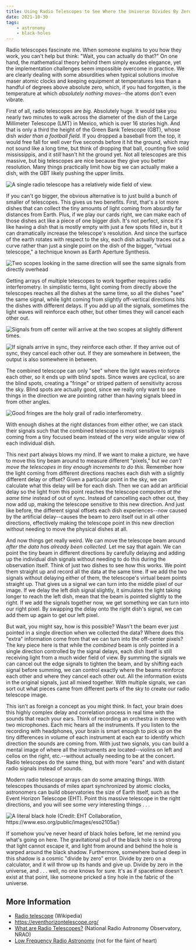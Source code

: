 ```yaml
---
title: Using Radio Telescopes to See Where the Universe Divides By Zero
date: 2021-10-30
tags:
    - astronomy
    - black-holes
---
```


Radio telescopes fascinate me. When someone explains to you how they work, you can't help but think: "Wait, you can actually do that?" On one hand, the mathematical theory behind them simply exudes elegance, yet the implementation challenges seem impossible overcome in practice. We are clearly dealing with some absurdities when typical solutions involve maser atomic clocks and keeping equipment at temperatures less than a handful of degrees above absolute zero, which, if you had forgotten, is the temperature at which *absolutely nothing moves*--the atoms don't even vibrate.

First of all, radio telescopes are *big*. Absolutely huge. It would take you nearly two minutes to walk across the diameter of the dish of the Large Millimeter Telescope (LMT) in Mexico, which is over 16 stories high. And that is only a third the height of the Green Bank Telescope (GBT), whose dish *wider than a football field.* If you dropped a baseball from the top, it would free fall for well over five seconds before it hit the ground, which may not sound like a long time, but think of dropping that ball, counting five solid mississippis, and it *still* hasn't hit the ground yet. Not all telescopes are this massive, but big telescopes are nice because they give you better resolution. Many things practically limit how big we can actually make a dish, with the GBT likely pushing the upper limits. 

![A single radio telescope has a relatively wide field of view.](single-scope.jpg)

If you can't go bigger, the obvious alternative is to just build a bunch of smaller of telescopes. This gives us two benefits. First, that's a lot more dishes that can collect the tiny amounts of light coming from absurdly far distances from Earth. Plus, if we play our cards right, we can make each of those dishes act like a piece of one bigger dish. It's not perfect, since it's like having a dish that is mostly empty with just a few spots filled in, but it can dramatically increase the telescope's resolution. And since the surface of the earth rotates with respect to the sky, each dish actually traces out a curve rather than just a single point on the dish of the bigger, "virtual telescope," a technique known as Earth Aperture Synthesis.

![Two scopes looking in the same direction will see the same signals from directly overhead](two-scopes.jpg)

Getting arrays of multiple telescopes to work together requires radio interferometry. In simplistic terms, light coming from directly above the telescopes reaches all the dishes at the same time, so all the dishes "see" the same signal, while light coming from slightly off-vertical directions hits the dishes with different delays. If you add up all the signals, sometimes the light waves will reinforce each other, but other times they will cancel each other out. 

![Signals from off center will arrive at the two scopes at slightly different times.](two-scopes-off-center.jpg)

![If signals arrive in sync, they reinforce each other. If they arrive out of sync, they cancel each other out. If they are somewhere in between, the output is also somewhere in between.](stacking-signals.jpg)

The combined telescope can only "see" where the light waves reinforce each other, so it ends up with blind spots. Since waves are cyclical, so are the blind spots, creating a "fringe" or striped pattern of sensitivity across the sky. Blind spots are actually good, since we really only want to see things in the direction we are pointing rather than having signals bleed in from other angles. 

![Good fringes are the holy grail of radio interferometry.](fringes.jpg)

With enough dishes at the right distances from either other, we can stack their signals such that the combined telescope is most sensitive to signals coming from a tiny focused beam instead of the very wide angular view of each individual dish.	

This next part always blows my mind. If we want to make a picture, we have to move this tiny beam around to measure different "pixels," but *we can't move the telescopes in tiny enough increments to do this.* Remember how the light coming from different directions reaches each dish with a slightly different delay or offset? Given a particular point in the sky, we can calculate what this delay will be for each dish. Then we can add an artificial delay so the light from this point reaches the telescope computers *at the same time* instead of out of sync. Instead of cancelling each other out, they now add up, making the telescope sensitive to this new direction. And just like before, the different signal offsets each dish experiences--now caused by the artificial delay--causes the beam to zero itself out in all other directions, effectively making the telescope point in this new direction without needing to move the physical dishes at all.

And now things get really weird. We can move the telescope beam around *after the data has already been collected.* Let me say that again. We can point the tiny beam in different directions by carefully delaying and adding up the individual dish signals without needing to do this during the observation itself. Think of just two dishes to see how this works. We point them straight up and record all the data at the same time. If we add the two signals without delaying either of them, the telescope's virtual beam points straight up. That gives us a signal we can turn into the middle pixel of our image. If we delay the left dish signal slightly, it simulates the light taking longer to reach the left dish, mean that the beam is pointed slightly to the right. If we add the signals together now, we get something we can turn into our right pixel. By swapping the delay onto the right dish's signal, we can add them up again to get our left pixel.

But wait, you might say, how is this possible? Wasn't the beam ever just pointed in a single direction when we collected the data? Where does this "extra" information come from that we can turn into the off-center pixels? The key piece here is that while the *combined* beam is only pointed in a single direction controlled by the signal delays, each dish itself is still receiving light from a much wider field of view. By summing the signals we can cancel out the edge signals to tighten the beam, and by shifting each signal before summing, we can control exactly where the beams reinforce each other and where they cancel each other out. All the information exists in the original signals, just all mixed together. With multiple signals, we can sort out what pieces came from different parts of the sky to create our radio telescope image.

This isn't as foreign a concept as you might think. In fact, your brain does this highly complex delay and correlation process in real time with the sounds that reach your ears. Think of recording an orchestra in stereo with two microphones. Each mic hears all the instruments. If you listen to the recording with headphones, your brain is smart enough to pick up on the tiny differences in volume of each instrument at each ear to identify which direction the sounds are coming from. With just two signals, you can build a mental image of where all the instruments are located--violins on left and cellos on the right, etc.--without actually needing to be at the concert. Radio telescopes do the same thing, but with more "ears" and with distant radio signals instead of sounds.

Modern radio telescope arrays can do some amazing things. With telescopes thousands of miles apart synchronized by atomic clocks, astronomers can build observatories the size of Earth itself, such as the Event Horizon Telescope (EHT). Point this massive telescope in the right directions, and you will see some *very* interesting things . . . 

![A literal black hole (Credit: EHT Collaboration, https://www.eso.org/public/images/eso2105a/)](./m87.jpg)

If somehow you've never heard of black holes before, let me remind you what's going on here. The gravitational pull of the black hole is so strong that light cannot escape it, and light from around and behind the hole is warped around the black shadow. Furthermore, somewhere buried deep in this shadow is a cosmic "divide by zero" error. Divide by zero on a calculator, and it will throw up its hands and give up. Divide by zero in the universe, and . . . well, no one knows for sure. It's as if spacetime doesn't exist at that point, like someone pricked a tiny hole in the fabric of the universe. 

## More Information

- [Radio telescope](https://en.wikipedia.org/wiki/Radio_telescope) (Wikipedia)
- https://eventhorizontelescope.org/
- [What are Radio Telescopes?](https://public.nrao.edu/telescopes/radio-telescopes/) (National Radio Astronomy Observatory, NRAO)
- [Low Frequency Radio Astronomy](http://www.ncra.tifr.res.in/ncra/gmrt/gmrt-users/low-frequency-radio-astronomy) (not for the faint of heart)